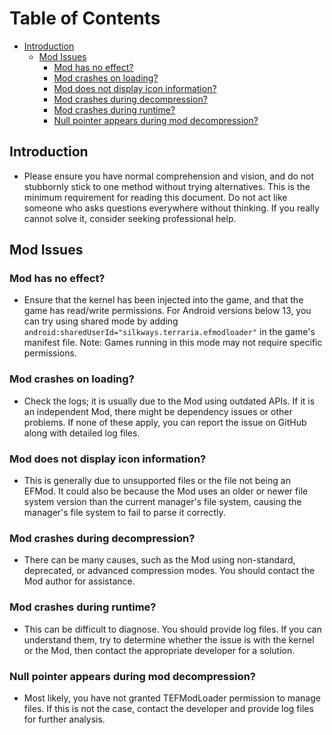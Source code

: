 # Table of Contents
- [Introduction](#introduction)
    - [Mod Issues](#mod)
        - [Mod has no effect?](#modinvalid)
        - [Mod crashes on loading?](#modflashretreat)
        - [Mod does not display icon information?](#modnoiconorinformation)
        - [Mod crashes during decompression?](#modflashbackduringdecompression)
        - [Mod crashes during runtime?](#modruntimecrash)
        - [Null pointer appears during mod decompression?](#emptypointerappearsduringmoddecompression)

## Introduction <a id="introduction"></a>
* Please ensure you have normal comprehension and vision, and do not stubbornly stick to one method without trying alternatives. This is the minimum requirement for reading this document. Do not act like someone who asks questions everywhere without thinking. If you really cannot solve it, consider seeking professional help.

## Mod Issues <a id="mod"></a>

### Mod has no effect? <a id="modinvalid"></a>
* Ensure that the kernel has been injected into the game, and that the game has read/write permissions. For Android versions below 13, you can try using shared mode by adding `android:sharedUserId="silkways.terraria.efmodloader"` in the game's manifest file. Note: Games running in this mode may not require specific permissions.

### Mod crashes on loading? <a id="modflashretreat"></a>
* Check the logs; it is usually due to the Mod using outdated APIs. If it is an independent Mod, there might be dependency issues or other problems. If none of these apply, you can report the issue on GitHub along with detailed log files.

### Mod does not display icon information? <a id="modnoiconorinformation"></a>
* This is generally due to unsupported files or the file not being an EFMod. It could also be because the Mod uses an older or newer file system version than the current manager's file system, causing the manager's file system to fail to parse it correctly.

### Mod crashes during decompression? <a id="modflashbackduringdecompression"></a>
* There can be many causes, such as the Mod using non-standard, deprecated, or advanced compression modes. You should contact the Mod author for assistance.

### Mod crashes during runtime? <a id="modruntimecrash"></a>
* This can be difficult to diagnose. You should provide log files. If you can understand them, try to determine whether the issue is with the kernel or the Mod, then contact the appropriate developer for a solution.

### Null pointer appears during mod decompression? <a id="emptypointerappearsduringmoddecompression"></a>
* Most likely, you have not granted TEFModLoader permission to manage files. If this is not the case, contact the developer and provide log files for further analysis.
